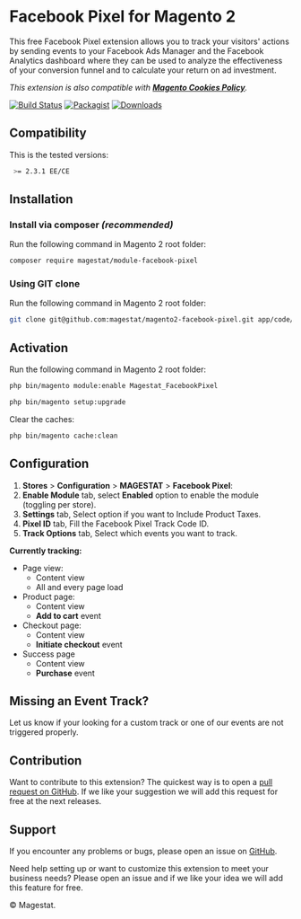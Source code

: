 # Facebook Pixel for Magento 2

This free Facebook Pixel extension allows you to track your visitors' actions by sending events to your Facebook Ads Manager and the Facebook Analytics dashboard where they can be used to analyze the effectiveness of your conversion funnel and to calculate your return on ad investment.

*This extension is also compatible with **[Magento Cookies Policy](https://docs.magento.com/m2/ce/user_guide/stores/compliance-cookie-restriction-mode.html)**.*

[![Build Status](https://travis-ci.org/magestat/magento2-facebook-pixel.svg?branch=develop)](https://travis-ci.org/magestat/magento2-facebook-pixel) [![Packagist](https://img.shields.io/packagist/v/magestat/module-facebook-pixel.svg)](https://packagist.org/packages/magestat/module-facebook-pixel) [![Downloads](https://img.shields.io/packagist/dt/magestat/module-facebook-pixel.svg)](https://packagist.org/packages/magestat/module-facebook-pixel)

## Compatibility
This is the tested versions:
```sh
 >= 2.3.1 EE/CE
```

## Installation

### Install via composer _(recommended)_

Run the following command in Magento 2 root folder:
```sh
composer require magestat/module-facebook-pixel
```

### Using GIT clone

Run the following command in Magento 2 root folder:
```sh
git clone git@github.com:magestat/magento2-facebook-pixel.git app/code/Magestat/FacebookPixel
```

## Activation

Run the following command in Magento 2 root folder:
```sh
php bin/magento module:enable Magestat_FacebookPixel
```

```sh
php bin/magento setup:upgrade
```

Clear the caches:
```sh
php bin/magento cache:clean
```

## Configuration

1. **Stores** > **Configuration** > **MAGESTAT** > **Facebook Pixel**:
2. **Enable Module** tab, select **Enabled** option to enable the module (toggling per store).
3. **Settings** tab, Select option if you want to Include Product Taxes.
3. **Pixel ID** tab, Fill the Facebook Pixel Track Code ID.
4. **Track Options** tab, Select which events you want to track.

**Currently tracking:**
- Page view:
  - Content view
  - All and every page load
- Product page:
  - Content view
  - **Add to cart** event
- Checkout page:
  - Content view
  - **Initiate checkout** event
- Success page
  - Content view
  - **Purchase** event


## Missing an Event Track?

Let us know if your looking for a custom track or one of our events are not triggered properly.

## Contribution

Want to contribute to this extension? The quickest way is to open a [pull request on GitHub](https://help.github.com/articles/using-pull-requests).
If we like your suggestion we will add this request for free at the next releases.

## Support

If you encounter any problems or bugs, please open an issue on [GitHub](https://github.com/magestat/magento2-facebook-pixel/issues).

Need help setting up or want to customize this extension to meet your business needs? Please open an issue and if we like your idea we will add this feature for free.

© Magestat.
